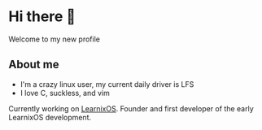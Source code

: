 # Hi there 👋
Welcome to my new profile
<!--
**cowmonk/cowmonk** is a ✨ _special_ ✨ repository because its `README.md` (this file) appears on your GitHub profile.

Here are some ideas to get you started:

- 🔭 I’m currently working on ...
- 🌱 I’m currently learning ...
- 👯 I’m looking to collaborate on ...
- 🤔 I’m looking for help with ...
- 💬 Ask me about ...
- 📫 How to reach me: ...
- 😄 Pronouns: ...
- ⚡ Fun fact: ...
-->
## About me
- I'm a crazy linux user, my current daily driver is LFS
- I love C, suckless, and vim

Currently working on [LearnixOS](https://learnixos.github.io). 
Founder and first developer of the early LearnixOS development.
